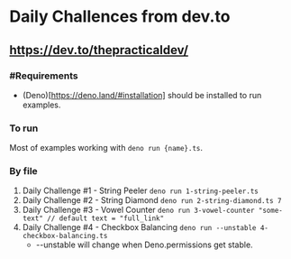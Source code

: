 # Daily Challences from dev.to

## https://dev.to/thepracticaldev/

### #Requirements

- (Deno)[https://deno.land/#installation] should be installed to run examples.

### To run

Most of examples working with `deno run {name}.ts`.

### By file

1. Daily Challenge #1 - String Peeler `deno run 1-string-peeler.ts`
2. Daily Challenge #2 - String Diamond `deno run 2-string-diamond.ts 7`
3. Daily Challenge #3 - Vowel Counter `deno run 3-vowel-counter "some-text" // default text = "full_link"`
4. Daily Challenge #4 - Checkbox Balancing `deno run --unstable 4-checkbox-balancing.ts`
   - --unstable will change when Deno.permissions get stable.
